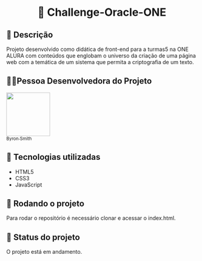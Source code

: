 ## <h1 align="center">📇 Challenge-Oracle-ONE </h1>

## :memo: Descrição
Projeto desenvolvido como didática de front-end para a turmas5 na ONE ALURA com conteúdos que englobam o universo da criação de uma página web com a temática de um sistema que permita a criptografia de um texto.

##  👩🏾Pessoa Desenvolvedora do Projeto

 [<img src="https://avatars.githubusercontent.com/u/74737156?v=4" width=115><br><sub>Byron Smith</sub>](https://github.com/byron-smith-nobrega)

## :wrench: Tecnologias utilizadas
* HTML5
* CSS3
* JavaScript

## :rocket: Rodando o projeto
Para rodar o repositório é necessário clonar e acessar o index.html.

## :dart: Status do projeto
O projeto está em andamento.


